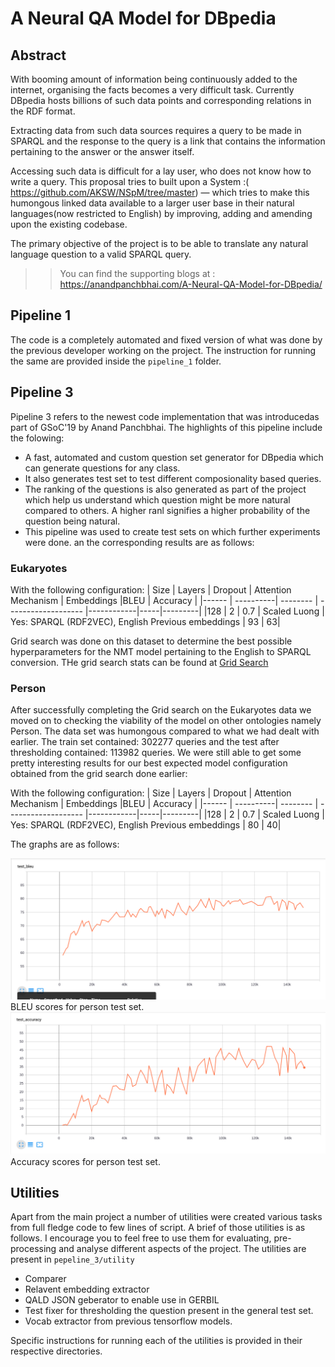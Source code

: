 # A Neural QA Model for DBpedia
## Abstract
With booming amount of information being continuously added to the internet, organising the facts becomes a very difficult task. Currently DBpedia hosts billions of such data points and corresponding relations in the RDF format.

Extracting data from such data sources requires a query to be made in SPARQL and the response to the query is a link that contains the information pertaining to the answer or the answer itself.

Accessing such data is difficult for a lay user, who does not know how to write a query. This proposal tries to built upon a System :(​ https://github.com/AKSW/NSpM/tree/master ​) — which tries to make this humongous linked data available to a larger user base in their natural languages(now restricted to English) by improving, adding and amending upon the existing codebase.

The primary objective of the project is to be able to translate any natural language question to a valid SPARQL query.

>> You can find the supporting blogs at : https://anandpanchbhai.com/A-Neural-QA-Model-for-DBpedia/

## Pipeline 1

The code is a completely automated and fixed version of what was done by the previous developer working on the project. The instruction for running the same are provided inside the `pipeline_1` folder.

## Pipeline 3

Pipeline 3 refers to the newest code implementation that was introducedas part of GSoC'19 by Anand Panchbhai. The highlights of this pipeline include the folowing:

- A fast, automated and custom question set generator for DBpedia which can generate questions for any class. 
- It also generates test set to test different composionality based queries.
- The ranking of the questions is also generated as part of the project which help us understand which question might be more natural compared to others. A higher ranl signifies a higher probability of the question being natural.
- This pipeline was used to create test sets on which further experiments were done. an the corresponding results are as follows:

### Eukaryotes

With the following configuration:
| Size  | Layers    | Dropout   | Attention Mechanism   | Embeddings |BLEU | Accuracy |
|------ | ----------| --------  | -------------------   |------------|-----|---------|
|128    |    2      |   0.7     | Scaled Luong          | Yes: SPARQL (RDF2VEC), English Previous embeddings | 93 | 63|

Grid search was done on this dataset to determine the best possible hyperparameters for the NMT model pertaining to the English to SPARQL conversion. THe grid search stats can be found at [Grid Search](https://anandpanchbhai.com/A-Neural-QA-Model-for-DBpedia/static/GridSearch/GridSearch.html)

### Person

After successfully  completing the Grid search on the Eukaryotes data we moved on to checking the viability of the model on other ontologies namely Person. The data set was humongous compared to what we had dealt with earlier. The train set contained: 302277 queries and the test after thresholding contained: 113982 queries. We were still able to get some pretty interesting results for our best expected model configuration obtained from the grid search done earlier:

With the following configuration:
| Size  | Layers    | Dropout   | Attention Mechanism   | Embeddings |BLEU | Accuracy |
|------ | ----------| --------  | -------------------   |------------|-----|---------|
|128    |    2      |   0.7     | Scaled Luong          | Yes: SPARQL (RDF2VEC), English Previous embeddings | 80 | 40|

The graphs are as follows:

![Test BLEU](.images/test-bleu.png)
BLEU scores for person test set.
![Test Accuracy](.images/test-accuracy.png)
Accuracy scores for person test set.


## Utilities

Apart from the main project a number of utilities were created various tasks from full fledge code to few lines of script. A brief of those utilities is as follows. I encourage you to feel free to use them for evaluating, pre-processing and analyse different aspects of the project. The utilities are present in `pepeline_3/utility`

- Comparer
- Relavent embedding extractor
- QALD JSON geberator to enable use in GERBIL
- Test fixer for thresholding the question present in the general test set.
- Vocab extractor from previous tensorflow models.

Specific instructions for running each of the utilities is provided in their respective directories.



